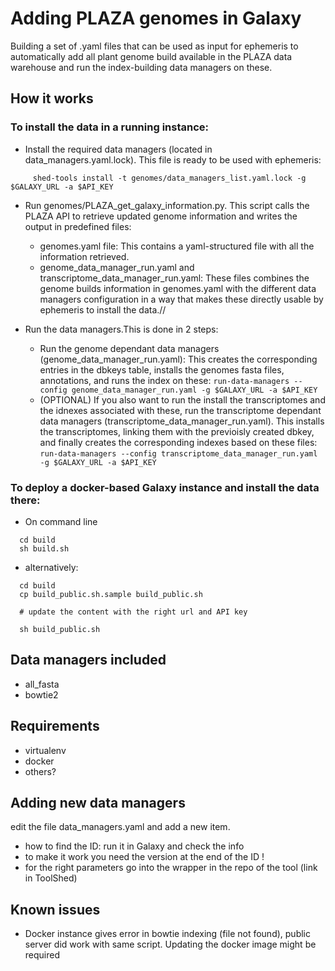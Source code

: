 # Adding PLAZA genomes in Galaxy

Building a set of .yaml files that can be used as input for ephemeris to automatically add all plant genome build available in the PLAZA data warehouse and run the index-building data managers on these.

## How it works


### To install the data in a running instance:

- Install the required data managers (located in data_managers.yaml.lock). This file is ready to be used with ephemeris:
```
     shed-tools install -t genomes/data_managers_list.yaml.lock -g $GALAXY_URL -a $API_KEY
```

- Run genomes/PLAZA_get_galaxy_information.py. This script calls the PLAZA API to retrieve updated genome information and writes the output in predefined files:
	- genomes.yaml file: This contains a yaml-structured file with all the information retrieved.
	- genome_data_manager_run.yaml and transcriptome_data_manager_run.yaml: These files combines the genome builds information in genomes.yaml with the different data managers configuration in a way that makes these directly usable by ephemeris to install the data.//

- Run the data managers.This is done in 2 steps:
  - Run the genome dependant data managers (genome_data_manager_run.yaml): This creates the corresponding entries in the dbkeys table, installs the genomes fasta files, annotations, and runs the index on these: ```run-data-managers --config genome_data_manager_run.yaml -g $GALAXY_URL -a $API_KEY```
  - (OPTIONAL) If you also want to run the install the transcriptomes and the idnexes associated with these, run the transcriptome dependant data managers (transcriptome_data_manager_run.yaml). This installs the transcriptomes, linking them with the previoisly created dbkey, and finally creates the corresponding indexes based on these files: ```run-data-managers --config transcriptome_data_manager_run.yaml -g $GALAXY_URL -a $API_KEY```





### To deploy a docker-based Galaxy instance and install the data there:
- On command line

```
  cd build
  sh build.sh
```

- alternatively:

```
  cd build
  cp build_public.sh.sample build_public.sh

  # update the content with the right url and API key

  sh build_public.sh
```

## Data managers included

- all_fasta
- bowtie2

## Requirements

- virtualenv
- docker
- others?

## Adding new data managers

edit the file data_managers.yaml and add a new item.

- how to find the ID: run it in Galaxy and check the info
- to make it work you need the version at the end of the ID !
- for the right parameters go into the wrapper in the repo of the tool (link in ToolShed)

## Known issues

- Docker instance gives error in bowtie indexing (file not found), public server did work with same script. Updating the docker image might be required

